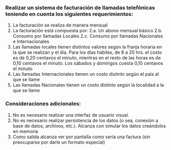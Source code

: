 
### Realizar un sistema de facturación de llamadas telefónicas teniendo en cuenta los siguientes requerimientos:
1. La facturación se realiza de manera mensual
2. La facturación está compuesta por:
    2.a. Un abono mensual básico
    2.b. Consumo por llamadas Locales
    2.c. Consumo por llamadas Nacionales e Internacionales
3. Las llamadas locales tienen distintos valores según la franja horaria en la que se realizan y el día. Para los días hábiles, de 8 a 20 hrs. el costo es de 0,20 centavos el minuto, mientras en el resto de las horas es de 0,10 centavos el minuto. Los sábados y domingos cuesta 0,10 centavos el minuto
4. Las llamadas Internacionales tienen un costo distinto según el país al que se llame
5. Las llamadas Nacionales tienen un costo distinto según la localidad a la que se llame

### Consideraciones adicionales:
1. No es necesario realizar una interfaz de usuario visual.
2. No es necesario realizar persistencia de los datos (o sea, conexión a base de datos, archivos, etc.). Alcanza con simular los datos creándolos en memoria
3. Como salida alcanza ver por pantalla como sería una factura (sin preocuparse por darle un formato especial)